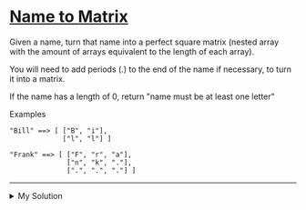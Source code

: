 # [Name to Matrix](https://www.codewars.com/kata/5a91e0793e9156ccb0003f6e)

Given a name, turn that name into a perfect square matrix (nested array with the amount of arrays equivalent to the length of each array).

You will need to add periods (.) to the end of the name if necessary, to turn it into a matrix.

If the name has a length of 0, return "name must be at least one letter"

Examples

```
"Bill" ==> [ ["B", "i"],
             ["l", "l"] ]

"Frank" ==> [ ["F", "r", "a"],
              ["n", "k", "."],
              [".", ".", "."] ]
```

---

<details><summary>My Solution</summary>

```js
const matrixfy = str => {
  if (str.length === 0) return 'name must be at least one letter'

  const matrixLength = Math.ceil(Math.sqrt(str.length))
  const strForMatrix = str.padEnd(matrixLength * matrixLength, '.')
  const result = []
  let counter = 0

  // generate the empty matrix
  for (let i = 0; i < matrixLength; i++) {
    result.push([])
  }

  // fill the cols
  for (let row = 0; row < matrixLength; row++) {
    // fill the rows
    for (let col = 0; col < matrixLength; col++) {
      result[row][col] = strForMatrix[counter]
      counter++
    }
  }

  return result
}
```

</details>
